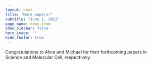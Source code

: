 ```yaml
---
layout: post
title: "More papers!"
subtitle: "June 1, 2012"
page_name: news-item
show_sidebar: false
hero_image: ""
hide_footer: true
---
```


Congratulations to Alice and Michael for their forthcoming papers in Science and Molecular Cell, respectively.

